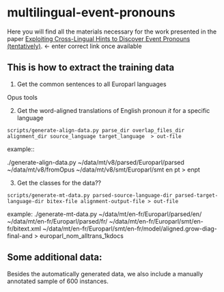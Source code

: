 # multilingual-event-pronouns

Here you will find all the materials necessary for the work presented in the paper [Exploiting Cross-Lingual Hints to Discover Event Pronouns (tentatively)](https://lrec2020.lrec-conf.org/en/).  <- enter correct link once available

This is how to extract the training data
----

1. Get the common sentences to all Europarl languages

Opus tools 

2. Get the word-aligned translations of English pronoun _it_ for a specific language

`scripts/generate-align-data.py parse_dir overlap_files_dir alignment_dir source_language target_language  > out-file`

example::

./generate-align-data.py ~/data/mt/v8/parsed/Europarl/parsed ~/data/mt/v8/fromOpus ~/data/mt/v8/smt/Europarl/smt en pt  >  enpt 

3. Get the classes for the data??

`scripts/generate-mt-data.py parsed-source-language-dir parsed-target-language-dir bitex-file alignment-output-file > out-file`

example:
./generate-mt-data.py ~/data/mt/en-fr/Europarl/parsed/en/ ~/data/mt/en-fr/Europarl/parsed/fr/ ~/data/mt/en-fr/Europarl/smt/en-fr/bitext.xml ~/data/mt/en-fr/Europarl/smt/en-fr/model/aligned.grow-diag-final-and > europarl_nom_alltrans_1kdocs 

Some additional data:
---

Besides the automatically generated data, we also include a manually annotated sample of 600 instances.







